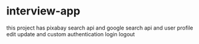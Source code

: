 # interview-app
this project has pixabay search api and google search api and user profile edit update and custom authentication login logout
